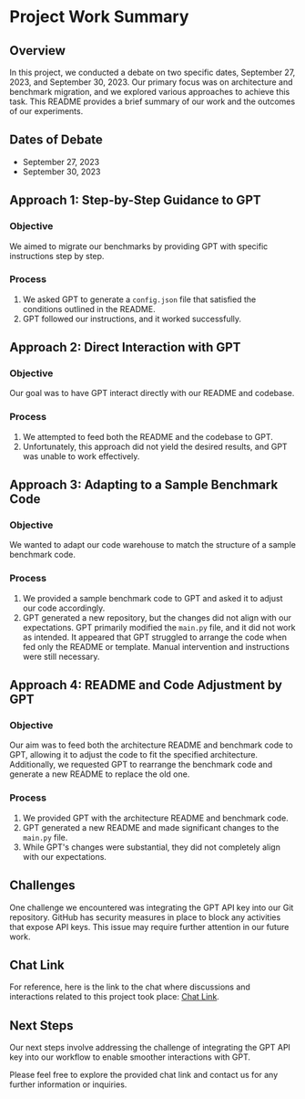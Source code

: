 # Project Work Summary

## Overview
In this project, we conducted a debate on two specific dates, September 27, 2023, and September 30, 2023. Our primary focus was on architecture and benchmark migration, and we explored various approaches to achieve this task. This README provides a brief summary of our work and the outcomes of our experiments.

## Dates of Debate
- September 27, 2023
- September 30, 2023

## Approach 1: Step-by-Step Guidance to GPT
### Objective
We aimed to migrate our benchmarks by providing GPT with specific instructions step by step.

### Process
1. We asked GPT to generate a `config.json` file that satisfied the conditions outlined in the README. 
2. GPT followed our instructions, and it worked successfully.

## Approach 2: Direct Interaction with GPT
### Objective
Our goal was to have GPT interact directly with our README and codebase.

### Process
1. We attempted to feed both the README and the codebase to GPT.
2. Unfortunately, this approach did not yield the desired results, and GPT was unable to work effectively.

## Approach 3: Adapting to a Sample Benchmark Code
### Objective
We wanted to adapt our code warehouse to match the structure of a sample benchmark code.

### Process
1. We provided a sample benchmark code to GPT and asked it to adjust our code accordingly.
2. GPT generated a new repository, but the changes did not align with our expectations. GPT primarily modified the `main.py` file, and it did not work as intended. It appeared that GPT struggled to arrange the code when fed only the README or template. Manual intervention and instructions were still necessary.

## Approach 4: README and Code Adjustment by GPT
### Objective
Our aim was to feed both the architecture README and benchmark code to GPT, allowing it to adjust the code to fit the specified architecture. Additionally, we requested GPT to rearrange the benchmark code and generate a new README to replace the old one.

### Process
1. We provided GPT with the architecture README and benchmark code.
2. GPT generated a new README and made significant changes to the `main.py` file.
3. While GPT's changes were substantial, they did not completely align with our expectations.

## Challenges
One challenge we encountered was integrating the GPT API key into our Git repository. GitHub has security measures in place to block any activities that expose API keys. This issue may require further attention in our future work.

## Chat Link
For reference, here is the link to the chat where discussions and interactions related to this project took place: [Chat Link](https://chat.openai.com/share/7dd25851-a134-4f46-8786-811517479c53).

## Next Steps
Our next steps involve addressing the challenge of integrating the GPT API key into our workflow to enable smoother interactions with GPT.

Please feel free to explore the provided chat link and contact us for any further information or inquiries.
